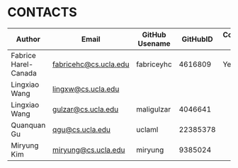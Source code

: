 # CONTACTS

| Author               | Email                 | GitHub Usename | GitHubID | Corresponding Author |
| -------------------- | --------------------- | -------------- | -------- | -------------------- |
| Fabrice Harel-Canada | fabricehc@cs.ucla.edu | fabriceyhc     | 4616809  | Yes                  |
| Lingxiao Wang        | lingxw@cs.ucla.edu    |                |          |                      |
| Lingxiao Wang        | gulzar@cs.ucla.edu    | maligulzar     | 4046641  |                      |
| Quanquan Gu          | qgu@cs.ucla.edu       | uclaml         | 22385378 |                      |
| Miryung Kim          | miryung@cs.ucla.edu   | miryung        | 9385024  |                      |